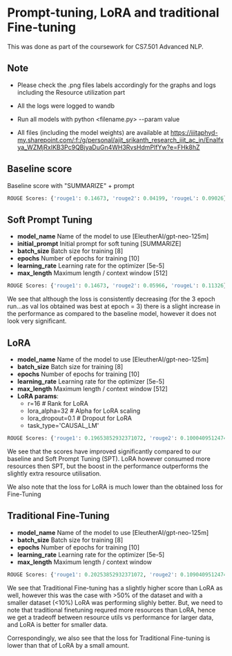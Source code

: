 # Prompt-tuning, LoRA and traditional Fine-tuning

This was done as part of the coursework for CS7.501 Advanced NLP.

## Note

- Please check the .png files labels accordingly for the graphs and logs including the Resource utilization part

- All the logs were logged to wandb

- Run all models with python <filename.py> --param value
- All files (including the model weights) are available at <https://iiitaphyd-my.sharepoint.com/:f:/g/personal/ajit_srikanth_research_iiit_ac_in/EnaIfxya_WZMjRxIKB3Pc9QBjyaDuGn4WH3RvsHdmPlfYw?e=FHk8hZ>

## Baseline score

Baseline score with "SUMMARIZE" + prompt

```py
ROUGE Scores: {'rouge1': 0.14673, 'rouge2': 0.04199, 'rougeL': 0.09026}
```

## Soft Prompt Tuning

- **model_name** Name of the model to use [EleutherAI/gpt-neo-125m]
- **initial_prompt** Initial prompt for soft tuning [SUMMARIZE]
- **batch_size** Batch size for training [8]
- **epochs** Number of epochs for training [10]
- **learning_rate** Learning rate for the optimizer [5e-5]
- **max_length** Maximum length / context window [512]

```py
ROUGE Scores: {'rouge1': 0.14673, 'rouge2': 0.05966, 'rougeL': 0.11326}
```

We see that although the loss is consistently decreasing (for the 3 epoch run...as val los obtained was best at epoch = 3) there is a slight increase in the performance as compared to the baseline model, however it does not look very significant.

## LoRA

- **model_name** Name of the model to use [EleutherAI/gpt-neo-125m]
- **batch_size** Batch size for training [8]
- **epochs** Number of epochs for training [10]
- **learning_rate** Learning rate for the optimizer [5e-5]
- **max_length** Maximum length / context window [512]
- **LoRA params**:
  - r=16                # Rank for LoRA
  - lora_alpha=32      # Alpha for LoRA scaling
  - lora_dropout=0.1   # Dropout for LoRA
  - task_type='CAUSAL_LM'

```py
ROUGE Scores: {'rouge1': 0.19653852932371072, 'rouge2': 0.10004095124747823, 'rougeL': 0.13453155497828288}
```

We see that the scores have improved significantly compared to our baseline and Soft Prompt Tuning (SPT). LoRA however consumed more resources then SPT, but the boost in the performance outperforms the slightly extra resource utilisation.

We also note that the loss for LoRA is much lower than the obtained loss for Fine-Tuning

## Traditional Fine-Tuning

- **model_name** Name of the model to use [EleutherAI/gpt-neo-125m]
- **batch_size** Batch size for training [8]
- **epochs** Number of epochs for training [10]
- **learning_rate** Learning rate for the optimizer [5e-5]
- **max_length** Maximum length / context window

```py
ROUGE Scores: {'rouge1': 0.20253852932371072, 'rouge2': 0.10904095124747823, 'rougeL': 0.14153155497828288}
```

We see that Traditional Fine-tuning has a slightly higher score than LoRA as well, however this was the case with >50% of the dataset and with a smaller dataset (<10%) LoRA was performing slighly better. But, we need to note that traditional finetuning requred more resources than LoRA, hence we get a tradeoff between resource utils vs performance for larger data, and LoRA is better for smaller data.

Correspondingly, we also see that the loss for Traditional Fine-tuning is lower than that of LoRA by a small amount.
